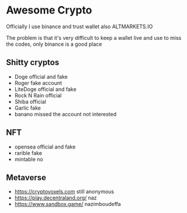 # Awesome Crypto

Officially I use binance and trust wallet also ALTMARKETS.IO

The problem is that it's very difficult to keep a wallet live and use to miss the codes, only binance is a good place

## Shitty cryptos

- Doge official and fake
- Roger fake account
- LiteDoge official and fake
- Rock N Rain official
- Shiba official
- Garlic fake
- banano missed the account not interested

## NFT

- opensea official and fake
- rarible fake
- mintable no

## Metaverse 

- https://cryptovoxels.com still anonymous
- https://play.decentraland.org/ naz
- https://www.sandbox.game/ nazimboudeffa
